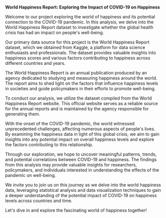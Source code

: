 **World Happiness Report: Exploring the Impact of COVID-19 on Happiness**

Welcome to our project exploring the world of happiness and its potential connection to the COVID-19 pandemic. In this analysis, we delve into the World Happiness Report dataset to investigate whether the global health crisis has had an impact on people's well-being.

Our primary data source for this project is the World Happiness Report dataset, which we obtained from Kaggle, a platform for data science enthusiasts and professionals. The dataset provides valuable insights into happiness scores and various factors contributing to happiness across different countries and years.

The World Happiness Report is an annual publication produced by an agency dedicated to studying and measuring happiness around the world. The report aims to shed light on the factors that influence happiness levels in societies and guide policymakers in their efforts to promote well-being.

To conduct our analysis, we utilize the dataset compiled from the World Happiness Report website. This official website serves as a reliable source for the annual reports and is maintained by the agency responsible for generating them.

With the onset of the COVID-19 pandemic, the world witnessed unprecedented challenges, affecting numerous aspects of people's lives. By examining the happiness data in light of this global crisis, we aim to gain insights into any potential impact on overall happiness levels and explore the factors contributing to this relationship.

Through our exploration, we hope to uncover meaningful patterns, trends, and potential correlations between COVID-19 and happiness. The findings from this analysis may provide valuable insights for researchers, policymakers, and individuals interested in understanding the effects of the pandemic on well-being.

We invite you to join us on this journey as we delve into the world happiness data, leveraging statistical analysis and data visualization techniques to gain a deeper understanding of the potential impact of COVID-19 on happiness levels across countries and time.

Let's dive in and explore the fascinating world of happiness together!
